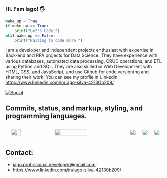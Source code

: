 ### Hi. I'am Iago! 🖐️

```python
wake_up = True
if wake_up == True:
    print("Let's Code!")
elif wake_up == False:
    print("Waiting to code more!")
```
I am a developer and independent projects enthusiast with expertise in Back-end and RPA projects for Data Science. They have experience with various databases, automated data processing, CRUD operations, and ETL using Python and SQL. They are also skilled in Web Development with HTML, CSS, and JavaScript, and use Github for code versioning and sharing their work. You can see my profile in Linkedin:
https://www.linkedin.com/in/iago-silva-42130b209/

[![Social](https://img.shields.io/badge/LinkedIn-0077B5?style=for-the-badge&logo=linkedin&logoColor=white)](https://www.linkedin.com/in/iago-silva-42130b209/)

## Commits, status, and markup, styling, and programming languages.

<div style="display: flex; flex-wrap: wrap; justify-content: center; align-items: center;">
  <img src="https://github-readme-stats.vercel.app/api/top-langs/?username=devlooppear&show_icons=true&theme=dark" style="border: 1px solid white; border-radius: 5px; margin: 10px 5px 10px 10px; width: 25%;">
  <img src="https://github-readme-stats.vercel.app/api?username=devlooppear&show_icons=true&theme=dark" style="border: 1px solid white; border-radius: 5px; margin: 10px 0px 10px 5px; width: 45%;">
  <img src="https://github-profile-summary-cards.vercel.app/api/cards/profile-details?username=devlooppear&show_icons=true&theme=dark" style="border: 1px solid white; border-radius: 5px; margin: 10px;">
  <img src="https://github-profile-summary-cards.vercel.app/api/cards/stats?username=devlooppear&show_icons=true&theme=dark" style="border: 1px solid white; border-radius: 5px; margin: 10px;">
  <img src="https://github-profile-summary-cards.vercel.app/api/cards/productive-time?username=devlooppear&show_icons=true&theme=dark" style="border: 1px solid white; border-radius: 5px; margin: 10px;">
</div>

## Contact:
- iago.profissional.developer@gmail.com;
- https://www.linkedin.com/in/iago-silva-42130b209/
